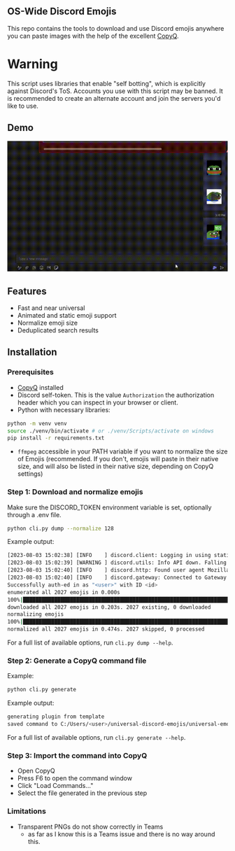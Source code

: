 ## OS-Wide Discord Emojis
This repo contains the tools to download and use Discord emojis anywhere you can paste images with the help of the excellent [CopyQ](https://copyq.readthedocs.io/en/latest/).

# Warning

This script uses libraries that enable "self botting", which is explicitly against Discord's ToS. Accounts you use with this script may be banned. It is recommended to create an alternate account and join the servers you'd like to use.

## Demo
![TeamsDemo.gif](demo%2FTeamsDemo.gif)
## Features
 - Fast and near universal
 - Animated and static emoji support
 - Normalize emoji size
 - Deduplicated search results

## Installation

### Prerequisites
 - [CopyQ](https://copyq.readthedocs.io/en/latest/) installed
 - Discord self-token. This is the value `Authorization` the authorization header which you can inspect in your browser or client.
 - Python with necessary libraries:
```bash
python -m venv venv
source ./venv/bin/activate # or ./venv/Scripts/activate on windows
pip install -r requirements.txt
```
 - `ffmpeg` accessible in your PATH variable if you want to normalize the size of Emojis (recommended. If you don't, emojis will paste in their native size, and will also be listed in their native size, depending on CopyQ settings)

### Step 1: Download and normalize emojis
Make sure the DISCORD_TOKEN environment variable is set, optionally through a .env file.
```bash
python cli.py dump --normalize 128
```
Example output:
```bash
[2023-08-03 15:02:38] [INFO    ] discord.client: Logging in using static token.
[2023-08-03 15:02:39] [WARNING ] discord.utils: Info API down. Falling back to manual fetching...
[2023-08-03 15:02:40] [INFO    ] discord.http: Found user agent Mozilla/5.0 (Windows NT 10.0; Win64; x64) AppleWebKit/537.36 (KHTML, like Gecko) Chrome/115.0.0.
[2023-08-03 15:02:40] [INFO    ] discord.gateway: Connected to Gateway (Session ID: <id>).
Successfully auth-ed in as "<user>" with ID <id>
enumerated all 2027 emojis in 0.000s
100%|████████████████████████████████████████████████████████████████████████████████████████████████████████████████████████████████████████████████████████████████████████████████████████████████████████████████████████████| 2027/2027 
downloaded all 2027 emojis in 0.203s. 2027 existing, 0 downloaded
normalizing emojis
100%|████████████████████████████████████████████████████████████████████████████████████████████████████████████████████████████████████████████████████████████████████████████████████████████████████████████████████████████| 2027/2027 [00:00<00:00, 10268.77it/s] 
normalized all 2027 emojis in 0.474s. 2027 skipped, 0 processed

```
For a full list of available options, run `cli.py dump --help`.

### Step 2: Generate a CopyQ command file

Example:
```bash
python cli.py generate
```
Example output:
```bash
generating plugin from template
saved command to C:/Users/<user>/universal-discord-emojis/universal-emoji.autogenerated.ini
```
For a full list of available options, run `cli.py generate --help`.

### Step 3: Import the command into CopyQ

 - Open CopyQ
 - Press F6 to open the command window
 - Click "Load Commands..."
 - Select the file generated in the previous step


### Limitations
 - Transparent PNGs do not show correctly in Teams
   - as far as I know this is a Teams issue and there is no way around this.